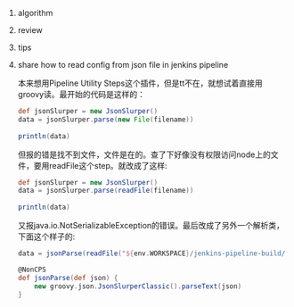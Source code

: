 1. algorithm

2. review

3. tips

4. share how to read config from json file in jenkins pipeline

   本来想用Pipeline Utility Steps这个插件，但是tt不在，就想试着直接用groovy读。最开始的代码是这样的：

   ```groovy
   def jsonSlurper = new JsonSlurper()
   data = jsonSlurper.parse(new File(filename))
    
   println(data)
   ```

   但报的错是找不到文件，文件是在的。查了下好像没有权限访问node上的文件，要用readFile这个step。就改成了这样:

   ```groovy
   def jsonSlurper = new JsonSlurper()
   data = jsonSlurper.parse(readFile(filename))
    
   println(data)
   ```

   又报java.io.NotSerializableException的错误。最后改成了另外一个解析类，下面这个样子的:

   ```groovy
   data = jsonParse(readFile("${env.WORKSPACE}/jenkins-pipeline-build/component-compile/env.json"))
   
   @NonCPS
   def jsonParse(def json) {
       new groovy.json.JsonSlurperClassic().parseText(json)
   }
   ```
